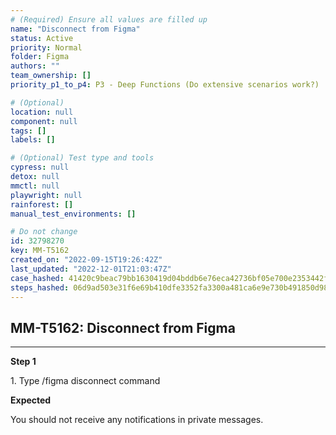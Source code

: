 ```yaml
---
# (Required) Ensure all values are filled up
name: "Disconnect from Figma"
status: Active
priority: Normal
folder: Figma
authors: ""
team_ownership: []
priority_p1_to_p4: P3 - Deep Functions (Do extensive scenarios work?)

# (Optional)
location: null
component: null
tags: []
labels: []

# (Optional) Test type and tools
cypress: null
detox: null
mmctl: null
playwright: null
rainforest: []
manual_test_environments: []

# Do not change
id: 32798270
key: MM-T5162
created_on: "2022-09-15T19:26:42Z"
last_updated: "2022-12-01T21:03:47Z"
case_hashed: 41420c9beac79bb1630419d04bddb6e76eca42736bf05e700e2353442fc9c226711128140dd51f6f07ce0cca30dbfd9c
steps_hashed: 06d9ad503e31f6e69b410dfe3352fa3300a481ca6e9e730b491850d985bdefe8b48597d730bce8ed9a2e729531a0b6aa
---
```


<!-- (Auto-generated) Based on frontmatter's "key" and "name" -->

## MM-T5162: Disconnect from Figma

---

**Step 1**

1\. Type /figma disconnect command

**Expected**

You should not receive any notifications in private messages.
